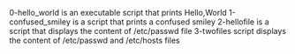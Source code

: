 0-hello_world is an executable script that prints Hello,World
1-confused_smiley is a script that prints a confused smiley
2-hellofile is a script that displays the content of /etc/passwd file
3-twofiles script displays the content of /etc/passwd and /etc/hosts files
